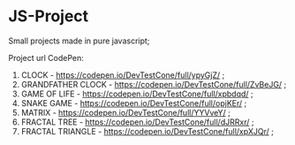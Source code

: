 
# JS-Project

Small projects made in pure javascript;

Project url CodePen:
1. CLOCK - https://codepen.io/DevTestCone/full/ypyGjZ/ ;
2. GRANDFATHER CLOCK - https://codepen.io/DevTestCone/full/ZvBeJG/ ;
3. GAME OF LIFE - https://codepen.io/DevTestCone/full/xpbdqd/ ;
4. SNAKE GAME - https://codepen.io/DevTestCone/full/opjKEr/ ;
5. MATRIX - https://codepen.io/DevTestCone/full/YYVveY/ ;
6. FRACTAL TREE - https://codepen.io/DevTestCone/full/dJRRxr/ ;
7. FRACTAL TRIANGLE - https://codepen.io/DevTestCone/full/xpXJQr/ ;
